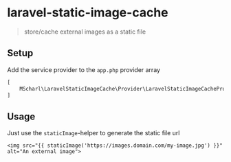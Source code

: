 # laravel-static-image-cache
> store/cache external images as a static file

## Setup

Add the service provider to the `app.php` provider array
```php
[
    MScharl\LaravelStaticImageCache\Provider\LaravelStaticImageCacheProvider::class,
]
```


## Usage
Just use the `staticImage`-helper to generate the static file url

```blade
<img src="{{ staticImage('https://images.domain.com/my-image.jpg') }}" alt="An external image">
```

